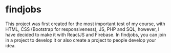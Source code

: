 # findjobs
 This project was first created for the most important test of my course, with HTML, CSS (Bootstrap for responsiveness), JS, PHP and SQL, however, I have decided to make it with ReactJS and Firebase. In findjobs, you can join in a project to develop it or also create a project to people develop your idea.

